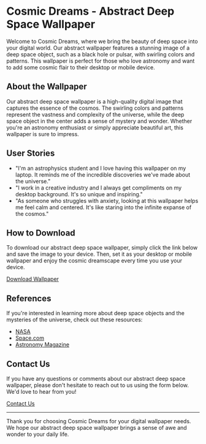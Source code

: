 <!--
Write me content for website with wallpaper which alt text is:

"An abstract image of a deep space object, such as a black hole or pulsar, with swirling colors and patterns."

The name/title of the page should not be 1:1 copy of the alt text but rather a real content of the website which is using this wallpaper.

- Use markdown format 
- Start with the heading
- The content should look like a real website 
- Include real sections like references, contact, user stories, etc. use things relevant to the page purpose.
- Feel free to use structure like headings, bullets, numbering, blockquotes, paragraphs, horizontal lines, etc.
- You can use formatting like bold or _italic_
- You can include UTF-8 emojis
- Links should be only #hash anchors (and you can refer to the document itself)
- Do not include images
-->

<!--font:The font that best fits the Cosmic Dreams website is "Montserrat".-->

# Cosmic Dreams - Abstract Deep Space Wallpaper

Welcome to Cosmic Dreams, where we bring the beauty of deep space into your digital world. Our abstract wallpaper features a stunning image of a deep space object, such as a black hole or pulsar, with swirling colors and patterns. This wallpaper is perfect for those who love astronomy and want to add some cosmic flair to their desktop or mobile device.

## About the Wallpaper

Our abstract deep space wallpaper is a high-quality digital image that captures the essence of the cosmos. The swirling colors and patterns represent the vastness and complexity of the universe, while the deep space object in the center adds a sense of mystery and wonder. Whether you're an astronomy enthusiast or simply appreciate beautiful art, this wallpaper is sure to impress.

## User Stories

- "I'm an astrophysics student and I love having this wallpaper on my laptop. It reminds me of the incredible discoveries we've made about the universe."
- "I work in a creative industry and I always get compliments on my desktop background. It's so unique and inspiring."
- "As someone who struggles with anxiety, looking at this wallpaper helps me feel calm and centered. It's like staring into the infinite expanse of the cosmos."

## How to Download

To download our abstract deep space wallpaper, simply click the link below and save the image to your device. Then, set it as your desktop or mobile wallpaper and enjoy the cosmic dreamscape every time you use your device.

[Download Wallpaper](#)

## References

If you're interested in learning more about deep space objects and the mysteries of the universe, check out these resources:

- [NASA](#)
- [Space.com](#)
- [Astronomy Magazine](#)

## Contact Us

If you have any questions or comments about our abstract deep space wallpaper, please don't hesitate to reach out to us using the form below. We'd love to hear from you!

[Contact Us](#)

---

Thank you for choosing Cosmic Dreams for your digital wallpaper needs. We hope our abstract deep space wallpaper brings a sense of awe and wonder to your daily life.
